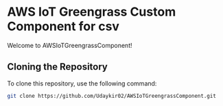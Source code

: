 # AWS IoT Greengrass Custom Component for csv

Welcome to AWSIoTGreengrassComponent!

## Cloning the Repository

To clone this repository, use the following command:

```bash
git clone https://github.com/Udaykir02/AWSIoTGreengrassComponent.git

